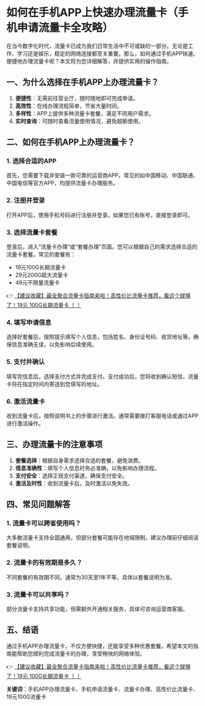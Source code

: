 # 如何在手机APP上快速办理流量卡（手机申请流量卡全攻略）

在当今数字化时代，流量卡已成为我们日常生活中不可或缺的一部分。无论是工作、学习还是娱乐，稳定的网络连接都至关重要。那么，如何通过手机APP快速、便捷地办理流量卡呢？本文将为您详细解答，并提供实用的操作指南。

## 一、为什么选择在手机APP上办理流量卡？

1. **便捷性**：无需前往营业厅，随时随地即可完成申请。
2. **高效性**：在线办理流程简单，节省大量时间。
3. **多样性**：APP上提供多种流量卡套餐，满足不同用户需求。
4. **实时查询**：可随时查看流量使用情况，避免超额使用。

## 二、如何在手机APP上办理流量卡？

### 1. 选择合适的APP
首先，您需要下载并安装一款可靠的运营商APP。常见的如中国移动、中国联通、中国电信等官方APP，均提供流量卡办理服务。

### 2. 注册并登录
打开APP后，使用手机号码进行注册并登录。如果您已有账号，直接登录即可。

### 3. 选择流量卡套餐
登录后，进入“流量卡办理”或“套餐办理”页面。您可以根据自己的需求选择合适的流量卡套餐。常见的套餐有：
- 19元100G长期流量卡
- 29元200G超大流量卡
- 49元不限量流量卡

👉 [【建议收藏】最全聚合流量卡指南来啦！高性价比流量卡推荐，看这个就够了！19元 100G长期流量卡 ！！](https://bit.ly/Liuliangka)

### 4. 填写申请信息
选择好套餐后，按照提示填写个人信息，包括姓名、身份证号码、收货地址等。确保信息准确无误，以免影响后续使用。

### 5. 支付并确认
填写完信息后，选择支付方式并完成支付。支付成功后，您将收到确认短信，流量卡将在指定时间内寄送到您填写的地址。

### 6. 激活流量卡
收到流量卡后，按照说明书上的步骤进行激活。通常需要拨打客服电话或通过APP进行激活操作。

## 三、办理流量卡的注意事项

1. **套餐选择**：根据自身需求选择合适的套餐，避免浪费。
2. **信息准确性**：填写个人信息时务必准确，以免影响办理流程。
3. **支付安全**：选择正规支付渠道，确保支付安全。
4. **激活及时性**：收到流量卡后，及时激活以免失效。

## 四、常见问题解答

### 1. 流量卡可以跨省使用吗？
大多数流量卡支持全国通用，但部分套餐可能存在地域限制，建议办理前仔细阅读套餐说明。

### 2. 流量卡的有效期是多久？
不同套餐的有效期不同，通常为30天至1年不等，具体以套餐说明为准。

### 3. 流量卡可以共享吗？
部分流量卡支持共享功能，但需额外开通相关服务，具体可咨询运营商客服。

## 五、结语

通过手机APP办理流量卡，不仅方便快捷，还能享受多种优惠套餐。希望本文的指南能帮助您顺利完成流量卡的办理，享受畅快的网络体验。

👉 [【建议收藏】最全聚合流量卡指南来啦！高性价比流量卡推荐，看这个就够了！19元 100G长期流量卡 ！！](https://bit.ly/Liuliangka)

**关键词**：手机APP办理流量卡、手机申请流量卡、流量卡办理、高性价比流量卡、19元100G流量卡